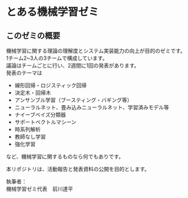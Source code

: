# とある機械学習ゼミ

## このゼミの概要
機械学習に関する理論の理解度とシステム実装能力の向上が目的のゼミです。  
1チーム2~3人の3チームで構成しています。  
議論はチームごとに行い、2週間に1回の発表があります。  
発表のテーマは
* 線形回帰・ロジスティック回帰
* 決定木・回帰木
* アンサンブル学習（ブースティング・バギング等）
* ニューラルネット、畳み込みニューラルネット、学習済みモデル等
* ナイーブベイズ分類器
* サポートベクトルマシーン
* 時系列解析
* 教師なし学習
* 強化学習

など、機械学習に関するものなら何でもありです。  

本リポジトリは、活動報告と発表資料の公開を目的とします。


執筆者：  
機械学習ゼミ代表　前川達平
